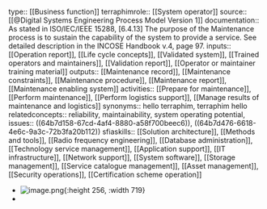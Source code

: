 type:: [[Business function]]
terraphimrole:: [[System operator]]
source:: [[@Digital Systems Engineering Process Model Version 1]]
documentation:: As stated in ISO/IEC/IEEE 15288, [6.4.13] The purpose of the Maintenance process is to sustain the capability of the system to provide a service.  See detailed description in the INCOSE Handbook v.4, page 97.
inputs:: [[Operation report]], [[Life cycle concepts]], [[Validated system]], [[Trained operators and maintainers]], [[Validation report]], [[Operator or maintainer training material]]
outputs:: [[Maintenance record]], [[Maintenance constraints]], [[Maintenance procedure]], [[Maintenance report]], [[Maintenance enabling system]]
activities:: [[Prepare for maintenance]], [[Perform maintenance]], [[Perform logistics support]], [[Manage results of maintenance and logistics]]
synonyms:: hello terraphim, terraphim hello  
relatedconcepts:: reliability, maintainability, system operating potential,
issues:: ((64b7d158-67cd-4af4-8880-a58f700beec6)), ((64b7d476-6618-4e6c-9a3c-72b3fa20b112))
sfiaskills:: [[Solution architecture]], [[Methods and tools]], [[Radio frequency engineering]], [[Database administration]], [[Technology service management]], [[Application support]], [[IT infrastructure]], [[Network support]], [[System software]], [[Storage management]], [[Service catalogue management]], [[Asset management]], [[Security operations]], [[Certification scheme operation]]

- ![image.png](../assets/image_1689444662286_0.png){:height 256, :width 719}
-